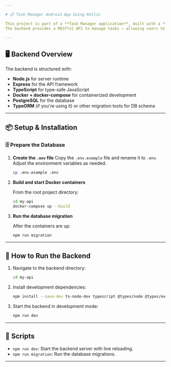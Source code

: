 ```yaml
---

# 📋 Task Manager Android App Using Kotlin

This project is part of a **Task Manager application**, built with a **Kotlin-based Android frontend** and a **Node.js + Express + TypeScript backend**.
The backend provides a RESTful API to manage tasks — allowing users to **create**, **read**, **update**, and **delete** (CRUD) their tasks. The data is persisted using a PostgreSQL database running in Docker.

---
```


## 🖥️ Backend Overview

The backend is structured with:

* **Node.js** for server runtime
* **Express** for the API framework
* **TypeScript** for type-safe JavaScript
* **Docker + docker-compose** for containerized development
* **PostgreSQL** for the database
* **TypeORM** (if you're using it) or other migration tools for DB schema

---

## 📦 Setup & Installation

### 🗄️ Prepare the Database

1. **Create the `.env` file**
   Copy the `.env.example` file and rename it to `.env`. Adjust the environment variables as needed.

   ```bash
   cp .env.example .env
   ```

2. **Build and start Docker containers**

   From the root project directory:

   ```bash
   cd my-api
   docker-compose up --build
   ```

3. **Run the database migration**

   After the containers are up:

   ```bash
   npm run migration
   ```

---

## 🚀 How to Run the Backend

1. Navigate to the backend directory:

   ```bash
   cd my-api
   ```

2. Install development dependencies:

   ```bash
   npm install --save-dev ts-node-dev typescript @types/node @types/express
   ```

3. Start the backend in development mode:

   ```bash
   npm run dev
   ```

---

## 🔧 Scripts

* `npm run dev`: Start the backend server with live reloading.
* `npm run migration`: Run the database migrations.

---
